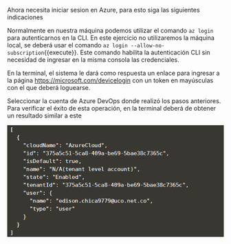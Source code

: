 Ahora necesita iniciar sesion en Azure, para esto siga las siguientes indicaciones

Normalmente en nuestra máquina podemos utilizar el comando `az login` para autenticarnos en la CLI. En este ejercicio no utilizaremos la máquina local, se deberá usar el comando `az login --allow-no-subscription`{{execute}}. Este comando habilita la autenticación CLI sin necesidad de ingresar en la misma consola las credenciales.

En la terminal, el sistema le dará como respuesta un enlace para ingresar a la página https://microsoft.com/devicelogin con un token en mayúsculas con el que deberá loguearse.

Seleccionar la cuenta de Azure DevOps donde realizó los pasos anteriores. Para verificar el éxito de esta operación, en la terminal deberá de obtener un resultado similar a este

![inicio-exitoso](./assets/inicio-exitoso.png)